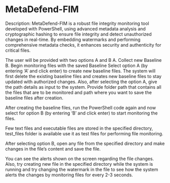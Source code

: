 # MetaDefend-FIM
Description: 
MetaDefend-FIM  is a robust file integrity monitoring tool developed with PowerShell, using advanced metadata analysis and cryptographic hashing to ensure file integrity and detect unauthorized changes in real-time. By embedding watermarks and performing comprehensive metadata checks, it enhances security and authenticity for critical files.


The user will be provided with two options A and B
A. Collect new Baseline
B. Begin monitoring files with the saved Baseline
Select option A (by entering ‘A’ and click enter) to create new baseline files. The system will first delete the existing baseline files and creates new baseline files to stay updated with authorized changes.
Also, after selecting the option A, give the path details as input to the system. Provide folder path that contains all the files that are to be monitored and path where you want to save the baseline files after creation.

After creating the baseline files, run the PowerShell code again and now select for option B (by entering ‘B’ and click enter) to start monitoring the files.

Few text files and executable files are stored in the specified directory, test_files folder is available use it as test files for performing file monitoring.

After selecting option B, open any file from the specified directory and make changes in the file’s content and save the file. 

You can see the alerts shown on the screen regarding the file changes. 
Also, try creating new file in the specified directory while the system is running and try changing the watermark in the file to see how the system alerts the changes by monitoring files for every 2-3 seconds.
